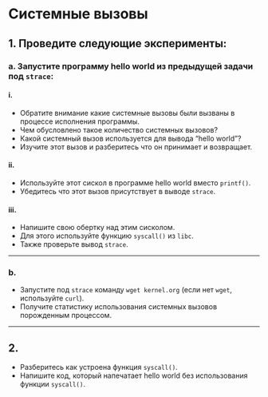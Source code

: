 # Системные вызовы

## 1. Проведите следующие эксперименты:

### a. Запустите программу hello world из предыдущей задачи под `strace`:

#### i.
- Обратите внимание какие системные вызовы были вызваны в процессе исполнения программы.
- Чем обусловлено такое количество системных вызовов?
- Какой системный вызов используется для вывода “hello world”?
- Изучите этот вызов и разберитесь что он принимает и возвращает.

#### ii.
- Используйте этот сискол в программе hello world вместо `printf()`.
- Убедитесь что этот вызов присутствует в выводе `strace`.

#### iii.
- Напишите свою обертку над этим сисколом.
- Для этого используйте функцию `syscall()` из `libc`.
- Также проверьте вывод `strace`.

---

### b.
- Запустите под `strace` команду `wget kernel.org` (если нет `wget`, используйте `curl`).
- Получите статистику использования системных вызовов порожденным процессом.

---

## 2.
- Разберитесь как устроена функция `syscall()`.
- Напишите код, который напечатает hello world без использования функции `syscall()`.
